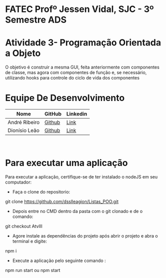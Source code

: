 # FATEC Profº Jessen Vidal, SJC - 3º Semestre ADS

# Atividade 3- Programação Orientada a Objeto

O objetivo é construir a mesma GUI, feita anteriormente com componentes de classe, mas agora com componentes de função e, se necessário, utilizando hooks para controle do ciclo de vida dos componentes


# Equipe De Desenvolvimento 

Nome            | GitHub                                                       | Linkedin |
 |-----------------|--------------------------------------------------------------|----------|
| André Ribeiro   | <a href="https://github.com/New-Tomorrow" target="_blank">Github</a> | <a href="https://www.linkedin.com/in/andre-ramos-ribeiro-320621226/" target="_blank">Link</a>| |
| Dionísio Leão   | <a href="https://github.com/dsslleagion" target="_blank">Github</a> | <a href="https://www.linkedin.com/in/dionisio-samuel-dos-santos-le%C3%A3o-616848226/" target="_blank">Link</a>|
<br>

# Para executar uma aplicação

Para executar a aplicação, certifique-se de ter instalado o nodeJS em seu computador:


- Faça o  clone do repositorio:

git clone https://github.com/dsslleagion/Listas_POO.git

- Depois entre no CMD dentro da pasta com o git clonado e de o comando:

git checkout AtvIII

- Agore instale as dependências do projeto após abrir o projeto e abra o terminal e digite:

npm i

- Execute a aplicação pelo seguinte comando :

npm run start ou npm start

